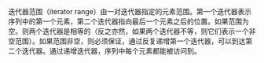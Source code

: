 迭代器范围（iterator range）由一对迭代器指定的元素范围。第一个迭代器表示序列中的第一个元素，第二个迭代器指向最后一个元素之后的位置。如果范围为空。则两个迭代器是相等的（反之亦然，如果两个迭代器不等，则它们表示一个非空范围）。如果范围非空，则必须保证，通过反复递增第一个迭代器，可以到达第二个迭代器。通过递增迭代器，序列中每个元素都能被访问到。
